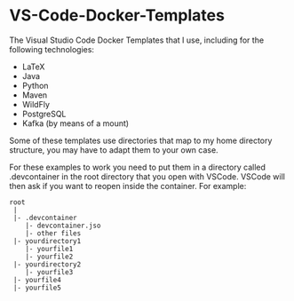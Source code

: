 # VS-Code-Docker-Templates
The Visual Studio Code Docker Templates that I use, including for the following technologies:
- LaTeX
- Java
- Python
- Maven
- WildFly
- PostgreSQL
- Kafka (by means of a mount)

Some of these templates use directories that map to my home directory structure, you may have to adapt them to your own case.

For these examples to work you need to put them in a directory called .devcontainer in the root directory that you open with VSCode. VSCode will then ask if you want to reopen inside the container. For example:

```
root
 |
 |- .devcontainer
    |- devcontainer.jso
    |- other files
 |- yourdirectory1
    |- yourfile1
    |- yourfile2
 |- yourdirectory2
    |- yourfile3
 |- yourfile4
 |- yourfile5
```